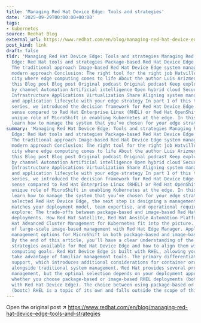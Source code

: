 ```yaml
---
title: 'Managing Red Hat Device Edge: Tools and strategies'
date: '2025-09-29T00:00:00+00:00'
tags:
- kubernetes
source: Redhat Blog
external_url: https://www.redhat.com/en/blog/managing-red-hat-device-edge-tools-and-strategies
post_kind: link
draft: false
tldr: 'Managing Red Hat Device Edge: Tools and strategies Managing Red Hat Device
  Edge: Red Hat tools and strategies Package-based Red Hat Device Edge system management:
  The traditional approach Image-based Red Hat Device Edge system management: The
  modern approach Conclusion: The right tool for the right job Hatville: miniature
  city where edge computing comes to life About the author Luis Arizmendi More like
  this Blog post Blog post Original podcast Original podcast Keep exploring Browse
  by channel Automation Artificial intelligence Open hybrid cloud Security Edge computing
  Infrastructure Applications Virtualization Share Aligning system management, automation,
  and application lifecycle with your edge strategy In part 1 of this two-part blog
  series, we introduced the decision framework for Red Hat Device Edge , when it makes
  sense compared to Red Hat Enterprise Linux (RHEL) or Red Hat OpenShift , and the
  unique role of MicroShift in enabling Kubernetes at the edge. In this article, you’ll
  learn how to manage the system that you’ve chosen for your edge strategy.'
summary: 'Managing Red Hat Device Edge: Tools and strategies Managing Red Hat Device
  Edge: Red Hat tools and strategies Package-based Red Hat Device Edge system management:
  The traditional approach Image-based Red Hat Device Edge system management: The
  modern approach Conclusion: The right tool for the right job Hatville: miniature
  city where edge computing comes to life About the author Luis Arizmendi More like
  this Blog post Blog post Original podcast Original podcast Keep exploring Browse
  by channel Automation Artificial intelligence Open hybrid cloud Security Edge computing
  Infrastructure Applications Virtualization Share Aligning system management, automation,
  and application lifecycle with your edge strategy In part 1 of this two-part blog
  series, we introduced the decision framework for Red Hat Device Edge , when it makes
  sense compared to Red Hat Enterprise Linux (RHEL) or Red Hat OpenShift , and the
  unique role of MicroShift in enabling Kubernetes at the edge. In this article, you’ll
  learn how to manage the system that you’ve chosen for your edge strategy. Once you’ve
  selected Red Hat Device Edge, the next step is designing a management approach that
  matches your deployment model, team expertise, and operational requirements. We’ll
  explore: The trade-offs between package-based and image-based Red Hat Device Edge
  deployments. How Red Hat Satellite, Red Hat Ansible Automation Platform, and Red
  Hat Advanced Cluster Management for Kubernetes fit into the picture. The future
  of large-scale image-based management with Red Hat Edge Manager. Application lifecycle
  management options for MicroShift in both package-based and image-based environments.
  By the end of this article, you’ll have a clear understanding of the management
  strategies available for Red Hat Device Edge and how to align them with your edge
  computing goals. Red Hat Device Edge is built with RHEL, allowing you to confidently
  take advantage of familiar management tools. The primary differentiator is MicroShift
  support, which introduces additional considerations for container orchestration
  alongside traditional system management. Red Hat provides several products for scale
  management, but the optimal selection depends on your deployment approach, particularly
  whether you choose package-based or image-based RHEL deployments (both are supported
  with Red Hat Device Edge). The choice between using package-based or image-based
  (bootc) RHEL is a topic of its own and falls outside the scope of this article.'
---
```

Open the original post ↗ https://www.redhat.com/en/blog/managing-red-hat-device-edge-tools-and-strategies
